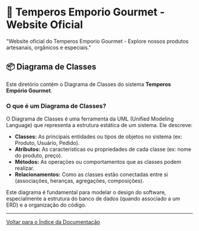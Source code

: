 # 🌿 Temperos Emporio Gourmet - Website Oficial
"Website oficial do Temperos Emporio Gourmet - Explore nossos produtos artesanais, orgânicos e especiais."

## 📦 Diagrama de Classes

Este diretório contém o Diagrama de Classes do sistema **Temperos Empório Gourmet**.

### O que é um Diagrama de Classes?

O Diagrama de Classes é uma ferramenta da UML (Unified Modeling Language) que representa a estrutura estática de um sistema. Ele descreve:

* **Classes:** As principais entidades ou tipos de objetos no sistema (ex: Produto, Usuário, Pedido).
* **Atributos:** As características ou propriedades de cada classe (ex: nome do produto, preço).
* **Métodos:** As operações ou comportamentos que as classes podem realizar.
* **Relacionamentos:** Como as classes estão conectadas entre si (associações, heranças, agregações, composições).

Este diagrama é fundamental para modelar o design do software, especialmente a estrutura do banco de dados (quando associado a um ERD) e a organização do código.

---

[Voltar para o Índice da Documentação](../README.md)
